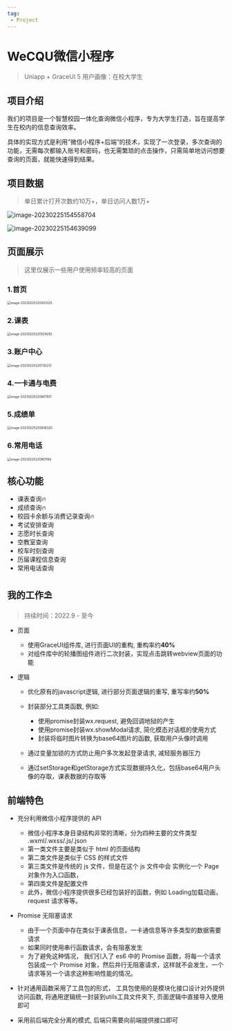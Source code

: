 ```yaml
---
tag:
 - Project
---
```


# WeCQU微信小程序

> Uniapp + GraceUI 5
> 用户画像：在校大学生

## 项目介绍

我们的项目是一个智慧校园一体化查询微信小程序，专为大学生打造，旨在提高学生在校内的信息查询效率。

具体的实现方式是利用”微信小程序+后端“的技术，实现了一次登录，多次查询的功能，无需每次都输入账号和密码，也无需繁琐的点击操作，只需简单地访问想要查询的页面，就能快速得到结果。

## 项目数据

> 单日累计打开次数约10万+，单日访问人数1万+

![image-20230225154558704](../public/assets/image-20230225154558704.png)

![image-20230225154639099](../public/assets/image-20230225154639099.png)

## 页面展示

> 这里仅展示一些用户使用频率较高的页面

### 1.首页

<img src="./assets/image-20230225220453325.png" alt="image-20230225220453325" style="zoom:50%;" />

### 2.课表

<img src="./assets/image-20230225220529292.png" alt="image-20230225220529292" style="zoom:50%;" />

### 3.账户中心

<img src="./assets/image-20230225220730213.png" alt="image-20230225220730213" style="zoom:50%;" />

### 4.一卡通与电费

<img src="./assets/image-20230225220807931.png" alt="image-20230225220807931" style="zoom:50%;" />

### 5.成绩单

<img src="./assets/image-20230225220836320.png" alt="image-20230225220836320" style="zoom:50%;" />


### 6.常用电话

<img src="./assets/image-20230225220901184.png" alt="image-20230225220901184" style="zoom:50%;" />

## 核心功能

- 课表查询🔥
- 成绩查询🔥
- 校园卡余额与消费记录查询🔥
- 考试安排查询
- 志愿时长查询
- 空教室查询
- 校车时刻查询
- 历届课程信息查询
- 常用电话查询

## 我的工作⛱

> 持续时间：2022.9 - 至今

- 页面

  - 使用GraceUI组件库, 进行页面UI的重构, 重构率约**40%**
  - 对组件库中的轮播图组件进行二次封装，实现点击跳转webview页面的功能

- 逻辑

  - 优化原有的javascript逻辑, 进行部分页面逻辑的重写, 重写率约**50%**
  - 封装部分工具类函数, 例如:
    - 使用promise封装wx.request, 避免回调地狱的产生
    - 使用promise封装wx.showModal请求, 简化模态对话框的使用方式
    - 封装将临时图片转换为base64图片的函数, 获取用户头像时调用
  
  - 通过变量加锁的方式防止用户多次发起登录请求, 减轻服务器压力
  - 通过setStorage和getStorage方式实现数据持久化，包括base64用户头像的存取，课表数据的存取等
  

## 前端特色

- 充分利用微信小程序提供的 API
  -  微信小程序本身目录结构非常的清晰，分为四种主要的文件类型 .wxml/.wxss/.js/.json
  - 第一类文件主要是类似于 html 的页面结构
  - 第二类文件是类似于 CSS 的样式文件
  - 第三类文件是传统的 js 文件，但是在这个 js 文件中会 实例化一个 Page 对象作为入口函数，
  - 第四类文件是配置文件
  - 此外，微信小程序提供很多已经包装好的函数，例如 Loading加载动画，request 请求等等。 

- Promise 无阻塞请求
  - 由于一个页面中存在类似于课表信息，一卡通信息等许多类型的数据需要请求
  - 如果同时使用串行函数请求，会有阻塞发生
  - 为了避免这种情况， 我们引入了 es6 中的 Promise 函数，将每一个请求包装成一个 Promise 对象，然后并行无阻塞请求，这样就不会发生，一个请求等另一个请求这种影响性能的情况。 

- 针对通用函数采用了工具包的形式， 工具包使用的是模块化接口设计对外提供访问函数, 将通用逻辑统一封装到utils工具文件夹下, 页面逻辑中直接导入使用即可
- 采用前后端完全分离的模式, 后端只需要向前端提供接口即可
